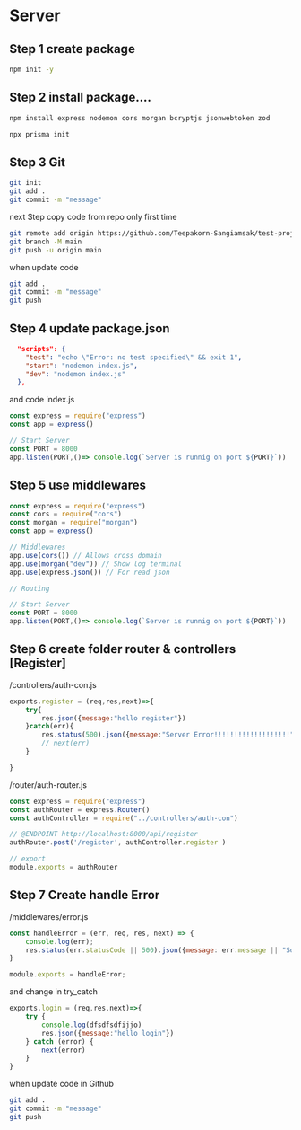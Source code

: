 # Server

## Step 1 create package
```bash
npm init -y
```

## Step 2 install package....
```bash
npm install express nodemon cors morgan bcryptjs jsonwebtoken zod
```
```bash
npx prisma init
```
## Step 3 Git
```bash
git init
git add .
git commit -m "message"
```

next Step
copy code from repo
only first time
```bash
git remote add origin https://github.com/Teepakorn-Sangiamsak/test-project-api.git
git branch -M main
git push -u origin main
```

when update code
```bash
git add .
git commit -m "message"
git push
```

## Step 4 update package.json
```json
  "scripts": {
    "test": "echo \"Error: no test specified\" && exit 1",
    "start": "nodemon index.js",
    "dev": "nodemon index.js"
  },
```

and code
index.js
```js
const express = require("express")
const app = express()

// Start Server
const PORT = 8000
app.listen(PORT,()=> console.log(`Server is runnig on port ${PORT}`))
```

## Step 5 use middlewares
```js
const express = require("express")
const cors = require("cors")
const morgan = require("morgan")
const app = express()

// Middlewares
app.use(cors()) // Allows cross domain
app.use(morgan("dev")) // Show log terminal
app.use(express.json()) // For read json

// Routing

// Start Server
const PORT = 8000
app.listen(PORT,()=> console.log(`Server is runnig on port ${PORT}`))
```

## Step 6 create folder router & controllers [Register]
/controllers/auth-con.js
```js
exports.register = (req,res,next)=>{
    try{
        res.json({message:"hello register"})
    }catch(err){
        res.status(500).json({message:"Server Error!!!!!!!!!!!!!!!!!!!"})
        // next(err)
    }

}
```
/router/auth-router.js
```js
const express = require("express")
const authRouter = express.Router()
const authController = require("../controllers/auth-con")

// @ENDPOINT http://localhost:8000/api/register
authRouter.post('/register', authController.register )

// export
module.exports = authRouter
```

## Step 7 Create handle Error
/middlewares/error.js
```js
const handleError = (err, req, res, next) => {
    console.log(err);
    res.status(err.statusCode || 500).json({message: err.message || "Something wrong"})
}

module.exports = handleError;
```
and change in try_catch
```js
exports.login = (req,res,next)=>{
    try {
        console.log(dfsdfsdfijjo)
        res.json({message:"hello login"})
    } catch (error) {
        next(error)
    }    
}
```

when update code in Github

```bash
git add .
git commit -m "message"
git push
```